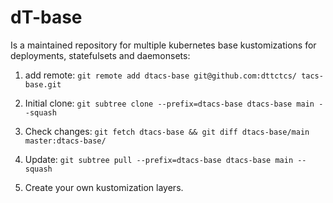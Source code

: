 # dT-base
Is a maintained repository for multiple kubernetes base kustomizations for deployments, statefulsets and daemonsets:

1. add remote: ```git remote add dtacs-base git@github.com:dttctcs/ tacs-base.git ```

1. Initial clone: ```git subtree clone --prefix=dtacs-base dtacs-base main --squash```

3. Check changes: ```git fetch dtacs-base && git diff dtacs-base/main master:dtacs-base/```

4. Update: ```git subtree pull --prefix=dtacs-base dtacs-base main --squash```

5. Create your own kustomization layers.